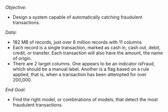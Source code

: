 
*Objective:*
- Design a system capable of automatically catching fraudulent transactions.

*Data:*
- 182 MB of records, just over 6 million records with 11 columns
- Each record is a single transaction, marked as cash in, cash out, debit, credit, or transfer. Each transaction will also have the amount, the name of origin.
- There are 2 target columns. One appears to be an indicator isFraud, which should be a manual label. Another is a flag based on a rule applied, that is, when a transaction has been attempted for over 200,000.

*End Goal:*
- Find the right model, or combinations of models, that detect the most fraudulent transactions.
